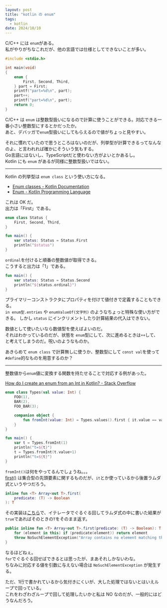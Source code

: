 ```yaml
---
layout: post
title: "kotlin の enum"
tags:
  - kotlin
date: 2024/10/10
---
```


C/C++ には `enum`がある。  
私がやりがちなこれだが、他の言語では仕様としてできないことが多い。

```c
#include <stdio.h>

int main(void)
{
    enum {
        First, Second, Third,
    } part = First;
    printf("part=%d\n", part);
    part++;
    printf("part=%d\n", part);
    return 0;
}
```

C/C++ は `enum` は整数型扱いになるので計算に使うことができる。対応できる一番小さい整数型にするとかだったか。  
あと、デバッガで`enum`型扱いにしてもらえるので値がちょっと見やすい。

それに慣れていたので思うところはないのだが、列挙型が計算できるってなんなのよ、と言われれば確かにそういう気もする。  
Go言語にはないし、TypeScriptだと使わない方がよいとかあるし。  
Kotlin にも `enum` があるが同様に整数型扱いではない。

----

Kotlin の列挙型は `enum class` という使い方になる。

* [Enum classes - Kotlin Documentation](https://kotlinlang.org/docs/enum-classes.html)
* [Enum - Kotlin Programming Language](https://kotlinlang.org/api/latest/jvm/stdlib/kotlin/-enum/)

これは OK だ。  
出力は「First」である。

```kotlin
enum class Status {
    First, Second, Third,
}

fun main() {
    var status: Status = Status.First
    println("$status")
}
```

`ordinal`を付けると順番の整数値が取得できる。  
こうすると出力は「1」である。

```kotlin
fun main() {
    var status: Status = Status.Second
    println("${status.ordinal}")
}
```

プライマリーコンストラクタにプロパティを付けて値付きで定義することもできる。  
`in enum型.entries` や `enumValueOf(文字列)` のようなちょっと特殊な使い方ができる。
しかし `status` にインクリメントしたり計算結果の代入はできない。

数値として使いたいなら数値型を使えばよいのだ。  
それはわかっているのだが、状態を `enum`型にして、次に進めるときは`++`して、と考えてしまうのだ。呪いのようなものか。

あきらめて `enum class` で計算無しに使うか、整数型にして `const val`を使って `#define`的なものを用意するのか？  

----

整数値から`enum`値に変換する関数を持たせることで対応する例があった。

[How do I create an enum from an Int in Kotlin? - Stack Overflow](https://stackoverflow.com/questions/53523948/how-do-i-create-an-enum-from-an-int-in-kotlin)

```kotlin
enum class Types(val value: Int) {
    FOO(1),
    BAR(2),
    FOO_BAR(3);

    companion object {
        fun fromInt(value: Int) = Types.values().first { it.value == value }
    }
}

fun main() {
    var t = Types.fromInt(1)
    println("t=${t}")
    t = Types.fromInt(t.value+1)
    println("t=${t}")
}
```

`fromInt()`は何をやってるんでしょうね。。。  
[first()](https://kotlinlang.org/api/latest/jvm/stdlib/kotlin.collections/first.html) は集合型の先頭要素に関するものだが、`it`とか使っているから後置ラムダ式というやつだろう。  

```kotlin
inline fun <T> Array<out T>.first(
    predicate: (T) -> Boolean
): T
```

その実装は[こちら](https://github.com/JetBrains/kotlin/blob/eb6e6b7b526f06ff72b56de3c7949d91f84d50e6/libraries/stdlib/common/src/generated/_Arrays.kt#L1136)で、イテレータでぐるぐる回してラムダ式の中に書いた結果が`true`であればそのときの`T`をそのまま返す。

```kotlin
public inline fun <T> Array<out T>.first(predicate: (T) -> Boolean): T {
    for (element in this) if (predicate(element)) return element
    throw NoSuchElementException("Array contains no element matching the predicate.")
}
```

なるほどねぇ。  
`for`でぐるぐる回せばできるとは思ったが、まあそれしかないわな。  
ちなみに対応する値を引数に与えない場合は `NoSuchElementException` が発生する。

ただ、1行で書かれているから気付きにくいが、大した処理ではないとはいえループで回っている。  
これをわざわざループで回して処理したいかと私は NO なのだが、一般的にはどうなんだろう。
